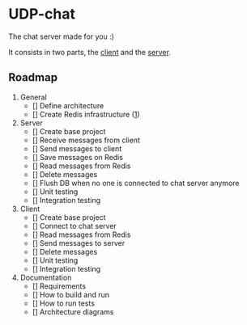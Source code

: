 # UDP-chat

The chat server made for you :)

It consists in two parts, the [client](client/README.md) and the [server](server/README.md).

## Roadmap

1. General
   - [] Define architecture
   - [] Create Redis infrastructure ([1](https://aws.amazon.com/pt/elasticache/redis/]))
2. Server
   - [] Create base project
   - [] Receive messages from client
   - [] Send messages to client
   - [] Save messages on Redis
   - [] Read messages from Redis
   - [] Delete messages
   - [] Flush DB when no one is connected to chat server anymore
   - [] Unit testing
   - [] Integration testing
3. Client
   - [] Create base project
   - [] Connect to chat server
   - [] Read messages from Redis
   - [] Send messages to server
   - [] Delete messages
   - [] Unit testing
   - [] Integration testing
4. Documentation
   - [] Requirements
   - [] How to build and run
   - [] How to run tests
   - [] Architecture diagrams